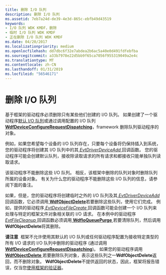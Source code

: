 ```yaml
---
title: 删除 I/O 队列
description: 删除 I/O 队列
ms.assetid: 7eb7a24d-de39-4e3d-865c-ebfb49d43519
keywords:
- I/O 队列 WDK KMDF，删除
- 临时 I/O 队列 WDK KMDF
- 正在删除 I/O 队列 WDK KMDF
ms.date: 04/20/2017
ms.localizationpriority: medium
ms.openlocfilehash: dd7dbc6f32e7abdea2b6ac5a40e0d491fdfebfba
ms.sourcegitcommit: a33b7978e22d5bb9f65ca7056f955319049a2e4c
ms.translationtype: MT
ms.contentlocale: zh-CN
ms.lasthandoff: 01/31/2019
ms.locfileid: "56546171"
---
```

# <a name="deleting-io-queues"></a>删除 I/O 队列


基于框架的驱动程序必须删除只有某些他们创建的 I/O 队列。 如果创建了一个驱动程序[默认 I/O 队列](creating-i-o-queues.md)或通过调用配置的 I/O 队列[ **WdfDeviceConfigureRequestDispatching**](https://msdn.microsoft.com/library/windows/hardware/ff545920)，framework 删除队列驱动程序的对象。

例如，如果您希望每个设备的 I/O 队列存在，只要每个设备将仍保持插入到系统，您的驱动程序将创建其 I/O 队列中的其[ *EvtDriverDeviceAdd* ](https://msdn.microsoft.com/library/windows/hardware/ff541693)回调函数。 您的驱动程序可能会创建默认队列，接收除读取请求的所有请求和都接收只能单独队列读取请求。

该驱动程序不能删除这些 I/O 队列。 相反，该框架中删除的队列对象时删除队列所属的设备对象。 有关为什么您的驱动程序不能删除这些 I/O 队列的信息，请参阅下面的备注。

如果，但是，您的驱动程序将创建临时之外的 I/O 队列及其[ *EvtDriverDeviceAdd* ](https://msdn.microsoft.com/library/windows/hardware/ff541693)回调函数，它必须调用[ **WdfObjectDelete**](https://msdn.microsoft.com/library/windows/hardware/ff548734)若要删除这些队列，使用它们完成。 例如，提供的驱动程序[ *EvtDeviceFileCreate* ](https://msdn.microsoft.com/library/windows/hardware/ff540868)回调函数可能会创建一个 I/O 队列来处理与特定的框架文件对象相关联的 I/O 请求。 在本例中的驱动程序[ *EvtFileCleanup* ](https://msdn.microsoft.com/library/windows/hardware/ff541700)回调函数必须调用[ **WdfIoQueuePurge** ](https://msdn.microsoft.com/library/windows/hardware/ff548442)若要清除队列，然后调用**WdfObjectDelete**将其删除。

**请注意**  框架不允许使用其默认的 I/O 队列或任何驱动程序配置为接收特定类型的所有 I/O 请求的 I/O 队列中删除的驱动程序 (通过调用[ **WdfDeviceConfigureRequestDispatching**](https://msdn.microsoft.com/library/windows/hardware/ff545920))。 如果您的驱动程序调用[ **WdfObjectDelete** ](https://msdn.microsoft.com/library/windows/hardware/ff548734)若要删除队列对象，表示这些队列之一**WdfObjectDelete**返回，而不删除对象。 **WdfObjectDelete**不提供返回的状态，因此，框架将报告错误，仅当您[使用框架的验证器](using-kmdf-verifier.md)。

 

 

 





